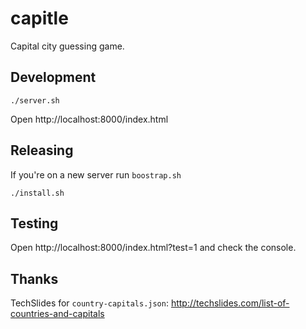 capitle
=======
Capital city guessing game.


Development
-----------
```
./server.sh
```

Open http://localhost:8000/index.html


Releasing
---------
If you're on a new server run `boostrap.sh`

```
./install.sh
```

Testing
-------
Open http://localhost:8000/index.html?test=1 and check the console.

Thanks
------
TechSlides for `country-capitals.json`: http://techslides.com/list-of-countries-and-capitals